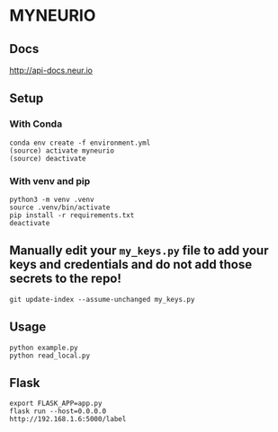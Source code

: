# MYNEURIO

## Docs

http://api-docs.neur.io

## Setup

### With Conda

`conda env create -f environment.yml`  
`(source) activate myneurio`  
`(source) deactivate`  

### With venv and pip

`python3 -m venv .venv`  
`source .venv/bin/activate`  
`pip install -r requirements.txt`  
`deactivate`

## Manually edit your `my_keys.py` file to add your keys and credentials and do not add those secrets to the repo!

`git update-index --assume-unchanged my_keys.py`

## Usage

`python example.py`  
`python read_local.py`

## Flask

`export FLASK_APP=app.py`  
`flask run --host=0.0.0.0`  
`http://192.168.1.6:5000/label`
